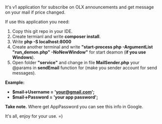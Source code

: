 It's v1 application for subscribe on OLX announcements and get message on your mail if price changed.

If use this application you need:
  1. Copy this git repo in your IDE.
  2. Create termianl and write **composer install**.
  3. Write **php -S localhost:8000**
  4. Create another terminal and write **"start-process php -ArgumentList "run_demon.php" -NoNewWindow"** for start deamon (**if you use Windows**).
  5. Open folder **"service"** and change in file **MailSender.php** your @params in **sendEmail** function for (make you sender account for send messages).

  **Example:**
  * **$mail->Username = 'your@gmail.com';**
  * **$mail->Password = 'your app password';**

  **Take note.** Where get AppPassword you can see this info in Google.

It's all, enjoy for your use. =)
